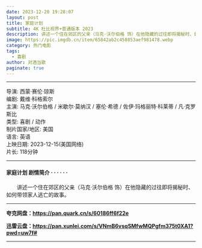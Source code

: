 ```yaml
---
date: 2023-12-20 19:28:07
layout: post
title: 家庭计划
subtitle: 4K 杜比视界+普通版本 2023
description: 讲述一个住在郊区的父亲（马克·沃尔伯格 饰）在他隐藏的过往即将揭秘时、如何带领家人逃亡的故事。...
image: https://pic.imgdb.cn/item/65842ab2c458853aef981478.webp
category: 热门电影
tags:
  - 喜剧
author: 对酒当歌
paginate: true
---
```


---

导演: 西蒙·赛伦·琼斯  
编剧: 戴维·科格索尔  
主演: 马克·沃尔伯格 / 米歇尔·莫纳汉 / 塞伦·希德 / 佐伊·玛格丽特·科莱蒂 / 凡·克罗斯比  
类型: 喜剧 / 动作  
制片国家/地区: 美国  
语言: 英语  
上映日期: 2023-12-15(美国网络)  
片长: 118分钟  

---

#### 家庭计划 剧情简介 · · · · · ·

　　讲述一个住在郊区的父亲（马克·沃尔伯格 饰）在他隐藏的过往即将揭秘时、如何带领家人逃亡的故事。

---

**夸克网盘：<https://pan.quark.cn/s/60186ff6f22e>**

**迅雷云盘：<https://pan.xunlei.com/s/VNmB6vsqSMfwMQPgfm375t0XA1?pwd=uw7f#>**

---
